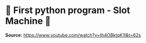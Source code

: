 # 🐍 First python program -  Slot Machine 🎰
**Source:** https://www.youtube.com/watch?v=th4OBktqK1I&t=62s
